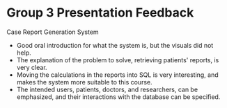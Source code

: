 # Group 3 Presentation Feedback

Case Report Generation System

- Good oral introduction for what the system is, but the visuals did not help.
- The explanation of the problem to solve,
    retrieving patients' reports, is very clear.
- Moving the calculations in the reports into SQL is very interesting,
    and makes the system more suitable to this course.
- The intended users, patients, doctors, and researchers, can be emphasized,
    and their interactions with the database can be specified.
